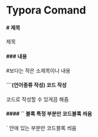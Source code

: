 # Typora Comand

#### # 제목

제목

#### ### 내용 

#보다는 작은 소제목이나 내용

#### ```(언어종류 작성) 코드 작성

코드로 작성할 수 있게끔 해줌

#### #### `` 블록 특정 부분만 코드블록 씌움

` 안에 있는 부분만 코드블록 씌움


